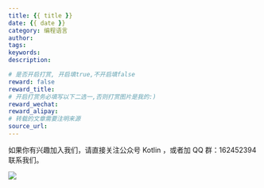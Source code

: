 ```yaml
---
title: {{ title }}
date: {{ date }}
category: 编程语言
author:
tags:
keywords:
description:

# 是否开启打赏, 开启填true,不开启填false
reward: false
reward_title:
# 开启打赏务必填写以下二选一,否则打赏图片是我的:)
reward_wechat:
reward_alipay:
# 转载的文章需要注明来源
source_url:
---
```




如果你有兴趣加入我们，请直接关注公众号 Kotlin ，或者加 QQ 群：162452394 联系我们。

![](/arts/e_group.png)